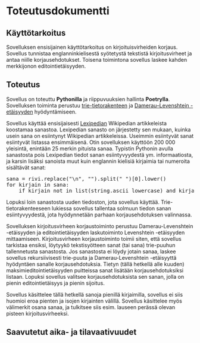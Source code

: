 # Toteutusdokumentti

## Käyttötarkoitus

Sovelluksen ensisijainen käyttötarkoitus on kirjoituisvirheiden korjaus. Sovellus tunnistaa englanninkielisestä syötetystä tekstistä kirjoitusvirheet ja antaa niille korjausehdotukset. Toisena toimintona sovellus laskee kahden merkkijonon editointietäisyyden.

## Toteutus

Sovellus on toteuttu **Pythonilla** ja riippuvuuksien hallinta **Poetrylla**. Sovelluksen toiminta perustuu [trie-tietorakenteen](https://en.wikipedia.org/wiki/Trie) ja [Damerau–Levenshtein -etäisyyden](https://en.wikipedia.org/wiki/Damerau%E2%80%93Levenshtein_distance) hyödyntämiseen. 

Sovellus käyttää ensisijaisesti [Lexipedian](https://en.lexipedia.org/) Wikipedian artikkeleista koostamaa sanastoa. Lexipedian sanasto on järjestetty sen mukaan, kuinka usein sana on esiintynyt Wikipedian artikkeleissa. Useimmin esiintyvät sanat esiintyvät listassa ensimmäisenä. Otin sovelluksen käyttöön 200 000 yleisintä, enintään 25 merkin pituista sanaa. Typistin Pythonin avulla sanastosta pois Lexipedian tiedot sanan esiintyvyydestä ym. informaatiosta, ja karsin lisäksi sanoista muut kuin englannin kielisiä kirjaimia tai numeroita sisältävät sanat:  
<pre>
sana = rivi.replace("\n", "").split(" ")[0].lower()  
for kirjain in sana: 
    if kirjain not in list(string.ascii_lowercase) and kirjain not in list(string.digits) and kirjain not in  ["'", "-"]:
</pre>
Lopuksi loin sanastosta uuden tiedoston, jota sovellus käyttää. Trie-tietorakenteeseen lukiessa sovellus tallentaa solmuun tiedon sanan esiintyvyydestä, jota hyödynnetään parhaan korjausehdotuksen valinnassa.

Sovelluksen kirjoitusvirheen korjaustoiminto perustuu Damerau-Levenshtein -etäisyyden ja editointietäisyyden laskutoiminto Levenshtein -etäisyyden mittaamiseen. Kirjoitusvirheen korjaustoiminto toimii siten, että sovellus tarkistaa ensiksi, löytyykö tekstisyötteen sanat (tai sana) trie-puuhun tallennetusta sanastosta. Jos sanastosta ei löydy jotain sanaa, laskee sovellus rekursiivisesti trie-puuta ja Damerau-Levenshtein -etäisyyttä hyödyntäen sanalle korjausehdotuksia. Tietyn (tällä hetkellä alle kuuden) maksimieditointietäisyyden puitteissa sanat lisätään korjausehdotuksiksi listaan. Lopuksi sovellus valitsee korjausehdotuksista sen sanan, jolla on pienin editointietäisyys ja pienin sijoitus. 

Sovellus käsittelee tällä hetkellä sanoja pienillä kirjaimilla, sovellus ei siis huomioi eroa pienten ja isojen kirjainten välillä. Sovellus käsittelee myös välimerkit osana sanaa, ja tulkitsee siis esim. lauseen perässä olevan pisteen kirjoitusvirheeksi.

## Saavutetut aika- ja tilavaativuudet 
